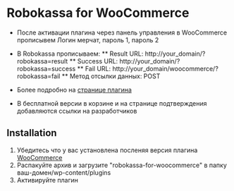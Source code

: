 Robokassa for WooCommerce
========

* После активации плагина через панель управления в WooCommerce прописывем
Логин мерчат, пароль 1, пароль 2


* В Robokassa прописываем:
** Result URL: http://your_domain/?robokassa=result
** Success URL: http://your_domain/?robokassa=success
** Fail URL: http://your_domain/woocommerce/?robokassa=fail
** Метод отсылки данных: POST

* Более подробно на <a href="//polzo.ru/wc-robokassa">странице плагина</a>

* В бесплатной версии в корзине и на странице подтверждения добавляются ссылки на разработчиков


Installation
----------

1. Убедитесь что у вас установлена посленяя версия плагина <a href="//www.woothemes.com/woocommerce" title="WooCommerce">WooCommerce</a>
2. Распакуйте архив и загрузите "robokassa-for-woocommerce" в папку ваш-домен/wp-content/plugins
3. Активируйте плагин

